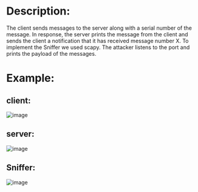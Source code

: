 # Description:
The client sends messages to the server along with a serial number of the message. In response, the server prints the message from the client and sends the client a notification that it has received message number X.
To implement the Sniffer we used scapy. The attacker listens to the port and prints the payload of the messages.

# Example:

## client:
![image](https://user-images.githubusercontent.com/100790447/197334182-9d0717f0-1e05-430a-a83e-6b0cea1209a5.png)

## server:
![image](https://user-images.githubusercontent.com/100790447/197334234-930c1391-e8ee-4dcf-9584-1b49c9614d52.png)

## Sniffer:
![image](https://user-images.githubusercontent.com/100790447/197334246-788e0c7e-3464-4be7-8570-b5eb580d0a89.png)
